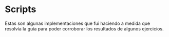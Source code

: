 # Scripts

Estas son algunas implementaciones que fui haciendo a medida que resolvía la guía para poder corroborar los resultados de algunos ejercicios.
